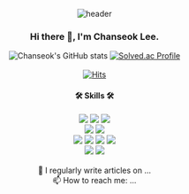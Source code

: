 <div align=center>
  
![header](https://capsule-render.vercel.app/api?type=waving&color=auto&height=200&section=header&text=Welcome&fontSize=50&desc=chanseok's%20GitHub%20Profile)
<div align="center">
  
  <h3> Hi there 👋, I'm Chanseok Lee.</h3>
  
![Chanseok's GitHub stats]([https://github-readme-stats.vercel.app/api?username=LeeChanSeok&count_private=true](https://github-readme-stats.vercel.app/api?username=kim-soohyeon&show_icons=true&theme=radical))
[![Solved.ac Profile](http://mazassumnida.wtf/api/v2/generate_badge?boj=colin0720)](https://solved.ac/colin0720/)
</br></br>
[![Hits](https://hits.seeyoufarm.com/api/count/incr/badge.svg?url=https%3A%2F%2Fgithub.com%2FWish-baek&count_bg=%23699142&title_bg=%239FB346&icon=smugmug.svg&icon_color=%23FFFFFF&title=hits&edge_flat=false)](https://hits.seeyoufarm.com)
</div>

  <h4> 🛠 Skills 🛠 </h4>
  <div > 
    <img src="https://img.shields.io/badge/Java-007396?style=for-the-badge&logo=Java&logoColor=white"/>
    <img src="https://img.shields.io/badge/python-3776AB?style=for-the-badge&logo=python&logoColor=white"/>
    <img src="https://img.shields.io/badge/springboot-6DB33F?style=for-the-badge&logo=springboot&logoColor=white"/>
  </div>
  <div>
    <img src="https://img.shields.io/badge/mysql-4479A1?style=for-the-badge&logo=mysql&logoColor=white"/>
    <img src="https://img.shields.io/badge/mariadb-003545?style=for-the-badge&logo=mariadb&logoColor=white"/>
  </div>
  <div>
    <img src="https://img.shields.io/badge/git-F05032?style=for-the-badge&logo=git&logoColor=white"/>
    <img src="https://img.shields.io/badge/gitlab-FC6D26?style=for-the-badge&logo=gitlab&logoColor=white"/>
    <img src="https://img.shields.io/badge/jira-0052CC?style=for-the-badge&logo=jirasoftware&logoColor=white"/>
    <img src="https://img.shields.io/badge/notion-000000?style=for-the-badge&logo=notion&logoColor=white"/>
  </div>
  <div>
    <img src="https://img.shields.io/badge/docker-2496ED?style=for-the-badge&logo=docker&logoColor=white"/>
    <img src="https://img.shields.io/badge/jenkins-D24939?style=for-the-badge&logo=jenkins&logoColor=white"/>
  </div>
<br/>
📝 I regularly write articles on ... <br/>
📫 How to reach me: ...
